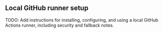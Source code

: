 ## Local GitHub runner setup
TODO: Add instructions for installing, configuring, and using a local GitHub Actions runner, including security and fallback notes.
